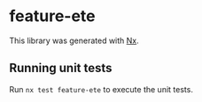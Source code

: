 # feature-ete

This library was generated with [Nx](https://nx.dev).

## Running unit tests

Run `nx test feature-ete` to execute the unit tests.
